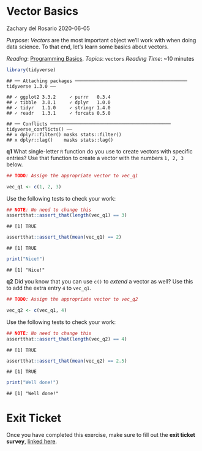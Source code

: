Vector Basics
================
Zachary del Rosario
2020-06-05

*Purpose*: *Vectors* are the most important object we’ll work with when
doing data science. To that end, let’s learn some basics about vectors.

*Reading*: [Programming
Basics](https://rstudio.cloud/learn/primers/1.2). *Topics*: `vectors`
*Reading Time*: \~10 minutes

``` r
library(tidyverse)
```

    ## ── Attaching packages ───────────────────────────────────────── tidyverse 1.3.0 ──

    ## ✓ ggplot2 3.3.2     ✓ purrr   0.3.4
    ## ✓ tibble  3.0.1     ✓ dplyr   1.0.0
    ## ✓ tidyr   1.1.0     ✓ stringr 1.4.0
    ## ✓ readr   1.3.1     ✓ forcats 0.5.0

    ## ── Conflicts ──────────────────────────────────────────── tidyverse_conflicts() ──
    ## x dplyr::filter() masks stats::filter()
    ## x dplyr::lag()    masks stats::lag()

**q1** What single-letter `R` function do you use to create vectors with
specific entries? Use that function to create a vector with the numbers
`1, 2, 3` below.

``` r
## TODO: Assign the appropriate vector to vec_q1

vec_q1 <- c(1, 2, 3)
```

Use the following tests to check your work:

``` r
## NOTE: No need to change this
assertthat::assert_that(length(vec_q1) == 3)
```

    ## [1] TRUE

``` r
assertthat::assert_that(mean(vec_q1) == 2)
```

    ## [1] TRUE

``` r
print("Nice!")
```

    ## [1] "Nice!"

**q2** Did you know that you can use `c()` to *extend* a vector as well?
Use this to add the extra entry `4` to `vec_q1`.

``` r
## TODO: Assign the appropriate vector to vec_q2

vec_q2 <- c(vec_q1, 4)
```

Use the following tests to check your work:

``` r
## NOTE: No need to change this
assertthat::assert_that(length(vec_q2) == 4)
```

    ## [1] TRUE

``` r
assertthat::assert_that(mean(vec_q2) == 2.5)
```

    ## [1] TRUE

``` r
print("Well done!")
```

    ## [1] "Well done!"

<!-- include-exit-ticket -->

# Exit Ticket

<!-- -------------------------------------------------- -->

Once you have completed this exercise, make sure to fill out the **exit
ticket survey**, [linked
here](https://docs.google.com/forms/d/e/1FAIpQLSeuq2LFIwWcm05e8-JU84A3irdEL7JkXhMq5Xtoalib36LFHw/viewform?usp=pp_url&entry.693978880=e-setup05-vectors-assignment.Rmd).
